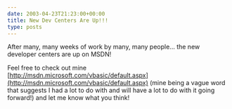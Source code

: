 ```yaml
---
date: 2003-04-23T21:23:00+00:00
title: New Dev Centers Are Up!!!
type: posts
---
```

After many, many weeks of work by many, many people... the new developer centers are up on MSDN! 

Feel free to check out mine [http://msdn.microsoft.com/vbasic/default.aspx](http://msdn.microsoft.com/vbasic/default.aspx) (mine being a vague word that suggests I had a lot to do with and will have a lot to do with it going forward!) and let me know what you think!
